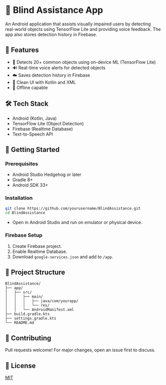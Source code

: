 # 🦯 Blind Assistance App

An Android application that assists visually impaired users by detecting real-world objects using TensorFlow Lite and providing voice feedback. The app also stores detection history in Firebase.

## 📸 Features

- 🧠 Detects 20+ common objects using on-device ML (TensorFlow Lite)
- 🔊 Real-time voice alerts for detected objects
- ☁️ Saves detection history in Firebase
- 📱 Clean UI with Kotlin and XML
- 🔐 Offline capable

## 🛠️ Tech Stack

- Android (Kotlin, Java)
- TensorFlow Lite (Object Detection)
- Firebase (Realtime Database)
- Text-to-Speech API

## 🚀 Getting Started

### Prerequisites

- Android Studio Hedgehog or later
- Gradle 8+
- Android SDK 33+

### Installation

```bash
git clone https://github.com/yourusername/BlindAssistance.git
cd BlindAssistance
```

- Open in Android Studio and run on emulator or physical device.

### Firebase Setup

1. Create Firebase project.
2. Enable Realtime Database.
3. Download `google-services.json` and add to `/app`.

## 📂 Project Structure

```
BlindAssistance/
├── app/
│   ├── src/
│   │   ├── main/
│   │   │   ├── java/com/yourapp/
│   │   │   └── res/
│   │   └── AndroidManifest.xml
├── build.gradle.kts
├── settings.gradle.kts
└── README.md
```

## 🤝 Contributing

Pull requests welcome! For major changes, open an issue first to discuss.

## 📄 License

[MIT](LICENSE)
